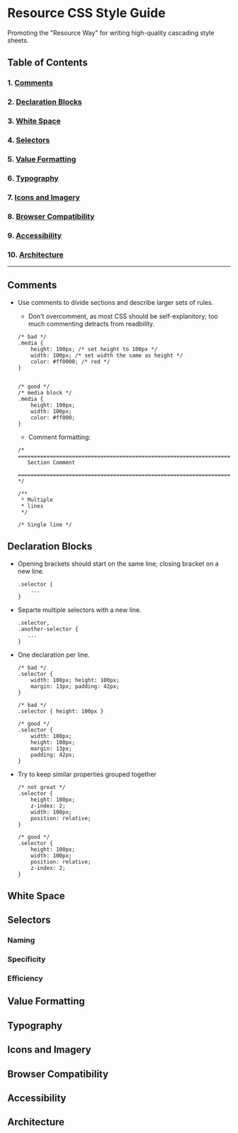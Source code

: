 # Resource CSS Style Guide
Promoting the "Resource Way" for writing high-quality cascading style sheets.

## Table of Contents

### 1. [Comments](#comments)  
### 2. [Declaration Blocks](#declaration-blocks)  
### 3. [White Space](#white-space)  
### 4. [Selectors](#selectors)    
### 5. [Value Formatting](#value-formatting)  
### 6. [Typography](#typography)    
### 7. [Icons and Imagery](#icons-imagery)  
### 8. [Browser Compatibility](#browser-compatibility)  
### 9. [Accessibility](#accessibility)    
### 10. [Architecture](#architecture)  

***

## <a name="comments">Comments</a>  
- Use comments to divide sections and describe larger sets of rules.
   - Don't overcomment, as most CSS should be self-explanitory; too much commenting detracts from readbility.

    ```
    /* bad */
    .media {
        height: 100px; /* set height to 100px */
        width: 100px; /* set width the same as height */
        color: #ff0000; /* red */
    }
    
    
    /* good */
    /* media block */
    .media {
    	height: 100px;
    	width: 100px;
    	color: #ff000;
    }
    ```
    
    - Comment formatting:
    
    ```
    /* ==========================================================================
       Section Comment
       ========================================================================== */
    ```
    
    ```
    /**
     * Multiple
     * lines
     */
    ```
    
    ```
    /* Single line */
    ```

## <a name="declaration-blocks">Declaration Blocks</a>  
- Opening brackets should start on the same line; closing bracket on a new line.

   ```
   .selector {
       ...
   }
   ```
   
- Separte multiple selectors with a new line.
    
    ```
    .selector,
    .another-selector {
       ...
    }
    ```

- One declaration per line.

    ```
    /* bad */
    .selector {
        width: 100px; height: 100px;
        margin: 13px; padding: 42px;
    }
    
    /* bad */
    .selector { height: 100px }
    
    /* good */
    .selector {
        width: 100px; 
        height: 100px;
        margin: 13px; 
        padding: 42px;
    }
    ```
    
- Try to keep similar properties grouped together

    ```
    /* not great */
    .selector {
        height: 100px;
        z-index: 2;
        width: 100px;
        position: relative;
    }
    
    /* good */
    .selector {
        height: 100px;
        width: 100px;
        position: relative;
        z-index: 2;
    }
    ```


## <a name="white-space">White Space</a>  

## <a name="selectors">Selectors</a>
### <a name="naming">Naming</a> 
### <a name="specificity">Specificity</a> 
### <a name="efficiency">Efficiency</a>  

## <a name="value-formatting">Value Formatting</a>

## <a name="typography">Typography</a> 

## <a name="icons-imagery">Icons and Imagery</a> 

## <a name="browser-compatibility">Browser Compatibility</a> 

## <a name="accessibility">Accessibility</a>  

## <a name="architecture">Architecture</a> 
